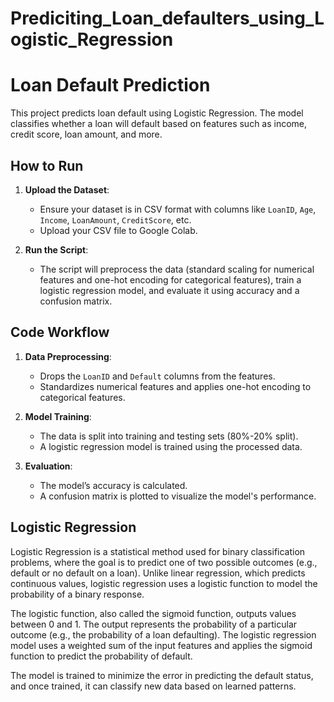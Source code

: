 # Prediciting_Loan_defaulters_using_Logistic_Regression

# Loan Default Prediction

This project predicts loan default using Logistic Regression. The model classifies whether a loan will default based on features such as income, credit score, loan amount, and more.

## How to Run

1. **Upload the Dataset**:
   - Ensure your dataset is in CSV format with columns like `LoanID`, `Age`, `Income`, `LoanAmount`, `CreditScore`, etc.
   - Upload your CSV file to Google Colab.

2. **Run the Script**:
   - The script will preprocess the data (standard scaling for numerical features and one-hot encoding for categorical features), train a logistic regression model, and evaluate it using accuracy and a confusion matrix.

## Code Workflow
1. **Data Preprocessing**:
   - Drops the `LoanID` and `Default` columns from the features.
   - Standardizes numerical features and applies one-hot encoding to categorical features.

2. **Model Training**:
   - The data is split into training and testing sets (80%-20% split).
   - A logistic regression model is trained using the processed data.

3. **Evaluation**:
   - The model’s accuracy is calculated.
   - A confusion matrix is plotted to visualize the model's performance.

## Logistic Regression

Logistic Regression is a statistical method used for binary classification problems, where the goal is to predict one of two possible outcomes (e.g., default or no default on a loan). Unlike linear regression, which predicts continuous values, logistic regression uses a logistic function to model the probability of a binary response.

The logistic function, also called the sigmoid function, outputs values between 0 and 1. The output represents the probability of a particular outcome (e.g., the probability of a loan defaulting). The logistic regression model uses a weighted sum of the input features and applies the sigmoid function to predict the probability of default.

The model is trained to minimize the error in predicting the default status, and once trained, it can classify new data based on learned patterns.
